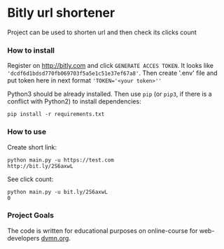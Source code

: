 # Bitly url shortener

Project can be used to shorten url and then check its clicks count

### How to install

Register on http://bitly.com and click `GENERATE ACCES TOKEN`. 
It looks like `'dcdf6d1bdsd770fb069703f5a5e1c51e37ef67a8'`.
Then create '.env' file and put token here in next format `'TOKEN='<your token>''`


Python3 should be already installed.
Then use `pip` (or `pip3`, if there is a conflict with Python2) to install dependencies:
```
pip install -r requirements.txt
```
### How to use
Create short link:
```
python main.py -u https://test.com
http://bit.ly/2S6axwL
```
See click count:
```
python main.py -u bit.ly/2S6axwL
0
```

### Project Goals

The code is written for educational purposes on online-course for web-developers [dvmn.org](https://dvmn.org/).
